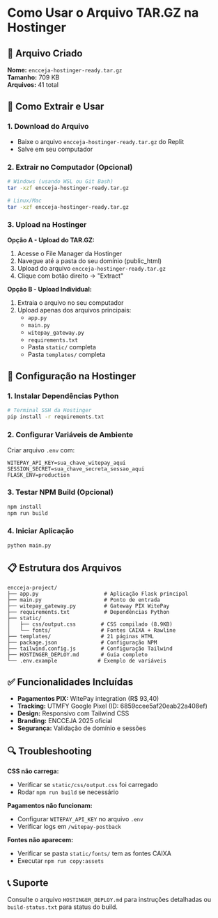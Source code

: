 # Como Usar o Arquivo TAR.GZ na Hostinger

## 📁 Arquivo Criado
**Nome:** `encceja-hostinger-ready.tar.gz`  
**Tamanho:** 709 KB  
**Arquivos:** 41 total

## 🔧 Como Extrair e Usar

### 1. Download do Arquivo
- Baixe o arquivo `encceja-hostinger-ready.tar.gz` do Replit
- Salve em seu computador

### 2. Extrair no Computador (Opcional)
```bash
# Windows (usando WSL ou Git Bash)
tar -xzf encceja-hostinger-ready.tar.gz

# Linux/Mac
tar -xzf encceja-hostinger-ready.tar.gz
```

### 3. Upload na Hostinger
**Opção A - Upload do TAR.GZ:**
1. Acesse o File Manager da Hostinger
2. Navegue até a pasta do seu domínio (public_html)
3. Upload do arquivo `encceja-hostinger-ready.tar.gz`
4. Clique com botão direito → "Extract"

**Opção B - Upload Individual:**
1. Extraia o arquivo no seu computador
2. Upload apenas dos arquivos principais:
   - `app.py`
   - `main.py` 
   - `witepay_gateway.py`
   - `requirements.txt`
   - Pasta `static/` completa
   - Pasta `templates/` completa

## 🚀 Configuração na Hostinger

### 1. Instalar Dependências Python
```bash
# Terminal SSH da Hostinger
pip install -r requirements.txt
```

### 2. Configurar Variáveis de Ambiente
Criar arquivo `.env` com:
```env
WITEPAY_API_KEY=sua_chave_witepay_aqui
SESSION_SECRET=sua_chave_secreta_sessao_aqui
FLASK_ENV=production
```

### 3. Testar NPM Build (Opcional)
```bash
npm install
npm run build
```

### 4. Iniciar Aplicação
```bash
python main.py
```

## 📋 Estrutura dos Arquivos

```
encceja-project/
├── app.py                     # Aplicação Flask principal
├── main.py                    # Ponto de entrada
├── witepay_gateway.py         # Gateway PIX WitePay
├── requirements.txt           # Dependências Python
├── static/
│   ├── css/output.css        # CSS compilado (8.9KB)
│   └── fonts/                # Fontes CAIXA + Rawline
├── templates/                # 21 páginas HTML
├── package.json              # Configuração NPM
├── tailwind.config.js        # Configuração Tailwind
├── HOSTINGER_DEPLOY.md       # Guia completo
└── .env.example             # Exemplo de variáveis
```

## ✅ Funcionalidades Incluídas

- **Pagamentos PIX:** WitePay integration (R$ 93,40)
- **Tracking:** UTMFY Google Pixel (ID: 6859ccee5af20eab22a408ef)
- **Design:** Responsivo com Tailwind CSS
- **Branding:** ENCCEJA 2025 oficial
- **Segurança:** Validação de domínio e sessões

## 🔍 Troubleshooting

**CSS não carrega:**
- Verificar se `static/css/output.css` foi carregado
- Rodar `npm run build` se necessário

**Pagamentos não funcionam:**
- Configurar `WITEPAY_API_KEY` no arquivo `.env`
- Verificar logs em `/witepay-postback`

**Fontes não aparecem:**
- Verificar se pasta `static/fonts/` tem as fontes CAIXA
- Executar `npm run copy:assets`

## 📞 Suporte
Consulte o arquivo `HOSTINGER_DEPLOY.md` para instruções detalhadas ou `build-status.txt` para status do build.